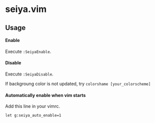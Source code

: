 seiya.vim
=========

## Usage

#### Enable

Execute `:SeiyaEnable`.

#### Disable

Execute `:SeiyaDisable`.

If backgroung color is not updated, try `colorshame [your_colorscheme]`

#### Automatically enable when vim starts

Add this line in your vimrc.

```vim
let g:seiya_auto_enable=1
```
